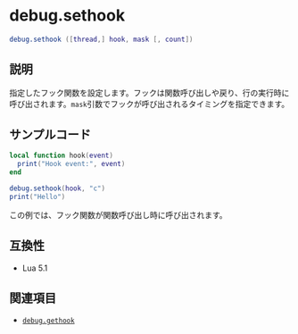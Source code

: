 # debug.sethook

```lua
debug.sethook ([thread,] hook, mask [, count])
```

## 説明

指定したフック関数を設定します。フックは関数呼び出しや戻り、行の実行時に呼び出されます。`mask`引数でフックが呼び出されるタイミングを指定できます。

## サンプルコード

```lua
local function hook(event)
  print("Hook event:", event)
end

debug.sethook(hook, "c")
print("Hello")
```

この例では、フック関数が関数呼び出し時に呼び出されます。

## 互換性

- Lua 5.1

## 関連項目

- [`debug.gethook`](gethook.md)